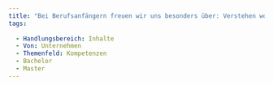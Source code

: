 ```yaml
---
title: "Bei Berufsanfängern freuen wir uns besonders über: Verstehen wofür"
tags:
  
  - Handlungsbereich: Inhalte
  - Von: Unternehmen
  - Themenfeld: Kompetenzen
  - Bachelor
  - Master
---
```

